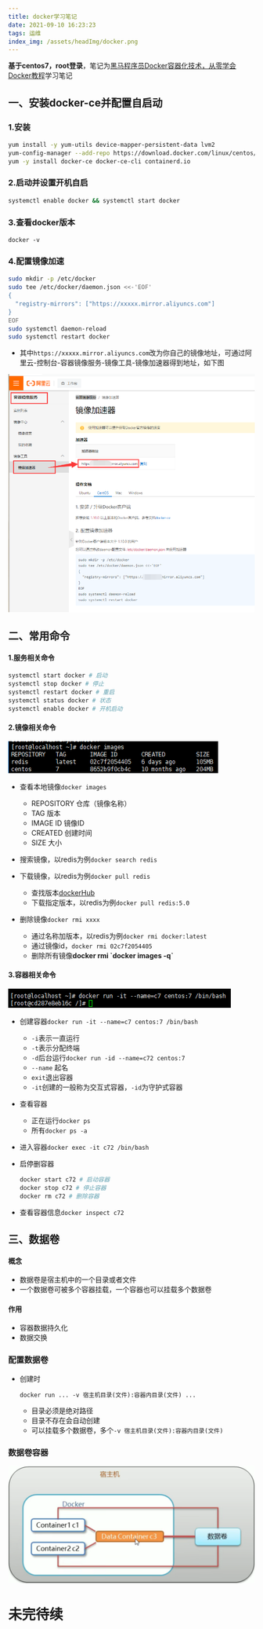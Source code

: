 ```yaml
---
title: docker学习笔记
date: 2021-09-10 16:23:23
tags: 运维
index_img: /assets/headImg/docker.png
---
```


**基于centos7，root登录**，笔记为[黑马程序员Docker容器化技术，从零学会Docker教程](https://www.bilibili.com/video/BV1CJ411T7BK?p=1)学习笔记

## 一、安装docker-ce并配置自启动

### 1.安装

```sh
yum install -y yum-utils device-mapper-persistent-data lvm2
yum-config-manager --add-repo https://download.docker.com/linux/centos/docker-ce.repo
yum -y install docker-ce docker-ce-cli containerd.io
```

<!--more-->

### 2.启动并设置开机自启

```sh
systemctl enable docker && systemctl start docker
```

### 3.查看docker版本

```
docker -v
```

### 4.配置镜像加速

```sh
sudo mkdir -p /etc/docker
sudo tee /etc/docker/daemon.json <<-'EOF'
{
  "registry-mirrors": ["https://xxxxx.mirror.aliyuncs.com"]
}
EOF
sudo systemctl daemon-reload
sudo systemctl restart docker
```

* 其中`https://xxxxx.mirror.aliyuncs.com`改为你自己的镜像地址，可通过阿里云-控制台-容器镜像服务-镜像工具-镜像加速器得到地址，如下图

![image-20210910165711245](newpost-22/image-20210910165711245.png)

## 二、常用命令

#### 1.服务相关命令

```sh
systemctl start docker # 启动
systemctl stop docker # 停止
systemctl restart docker # 重启
systemctl status docker # 状态
systemctl enable docker # 开机启动
```

#### 2.镜像相关命令

![image-20210910172723513](newpost-22/image-20210910172723513.png)

* 查看本地镜像`docker images`
  * REPOSITORY 仓库（镜像名称）
  * TAG 版本
  * IMAGE ID 镜像ID
  * CREATED 创建时间
  * SIZE 大小

* 搜索镜像，以redis为例`docker search redis`
* 下载镜像，以redis为例`docker pull redis`
  * 查找版本[dockerHub](https://hub.docker.com/)
  * 下载指定版本，以redis为例`docker pull redis:5.0`
* 删除镜像`docker rmi xxxx`
  * 通过名称加版本，以redis为例`docker rmi docker:latest`
  * 通过镜像id，`docker rmi 02c7f2054405`
  * 删除所有镜像**docker rmi \`docker images -q\`**

#### 3.容器相关命令

![image-20210910172751390](newpost-22/image-20210910172751390.png)

* 创建容器`docker run -it --name=c7 centos:7 /bin/bash`
  * `-i`表示一直运行
  * `-t`表示分配终端
  * `-d`后台运行`docker run -id --name=c72 centos:7`
  * `--name` 起名
  * `exit`退出容器
  * `-it`创建的一般称为交互式容器，`-id`为守护式容器

* 查看容器
  * 正在运行`docker ps`
  * 所有`docker ps -a`

* 进入容器`docker exec -it c72 /bin/bash`

* 启停删容器

  ```sh
  docker start c72 # 启动容器
  docker stop c72 # 停止容器
  docker rm c72 # 删除容器
  ```

* 查看容器信息`docker inspect c72`

## 三、数据卷

#### 概念

* 数据卷是宿主机中的一个目录或者文件
* 一个数据卷可被多个容器挂载，一个容器也可以挂载多个数据卷

#### 作用

* 容器数据持久化
* 数据交换

### 配置数据卷

* 创建时

  ```
  docker run ... -v 宿主机目录(文件):容器内目录(文件) ...
  ```

  * 目录必须是绝对路径
  * 目录不存在会自动创建
  * 可以挂载多个数据卷，多个`-v 宿主机目录(文件):容器内目录(文件)`

### 数据卷容器

![image-20210910180140147](newpost-22/image-20210910180140147.png)













# 未完待续









































